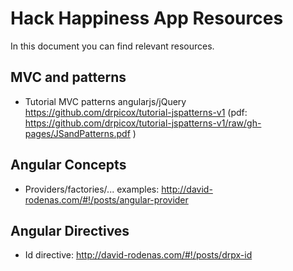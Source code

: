 Hack Happiness App Resources
============================


In this document you can find relevant resources.


MVC and patterns
----------------

* Tutorial MVC patterns angularjs/jQuery https://github.com/drpicox/tutorial-jspatterns-v1  (pdf: https://github.com/drpicox/tutorial-jspatterns-v1/raw/gh-pages/JSandPatterns.pdf )


Angular Concepts
----------------

* Providers/factories/... examples: http://david-rodenas.com/#!/posts/angular-provider


Angular Directives
------------------

* Id directive: http://david-rodenas.com/#!/posts/drpx-id


